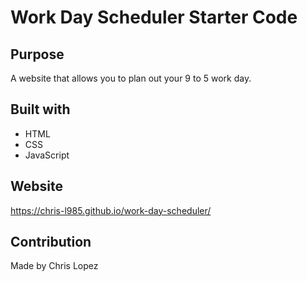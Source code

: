 # Work Day Scheduler Starter Code

## Purpose 
A website that allows you to plan out your 9 to 5 work day.

## Built with
* HTML
* CSS
* JavaScript

## Website
https://chris-l985.github.io/work-day-scheduler/

## Contribution
Made by Chris Lopez